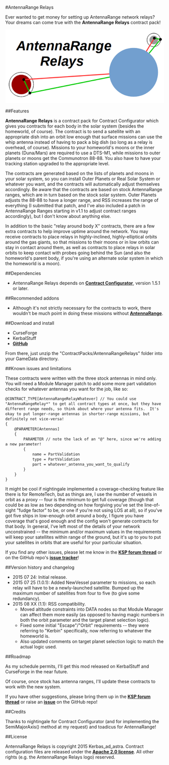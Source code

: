 #AntennaRange Relays

Ever wanted to get money for setting up AntennaRange network relays?  Your dreams can come true with the **AntennaRange Relays** contract pack!

![AntennaRange Relays logo](https://raw.githubusercontent.com/Kerbas-ad-astra/AntennaRange-Relays/master/AntennaRangeRelaysLogo.png)

##Features

**AntennaRange Relays** is a contract pack for Contract Configurator which gives you contracts for each body in the solar system (besides the homeworld, of course).  The contract is to send a satellite with an appropriate dish into an orbit low enough that surface missions can use the whip antenna instead of having to pack a big dish (so long as a relay is overhead, of course).  Missions to your homeworld's moons or the inner planets (Duna/Mars) are required to use a DTS-M1, while missions to outer planets or moons get the Communotron 88-88.  You also have to have your tracking station upgraded to the appropriate level.

The contracts are generated based on the lists of planets and moons in your solar system, so you can install Outer Planets or Real Solar System or whatever you want, and the contracts will automatically adjust themselves accordingly.  Be aware that the contracts are based on stock AntennaRange ranges, which are in turn based on the stock solar system.  Outer Planets adjusts the 88-88 to have a longer range, and RSS increases the range of everything (I submitted that patch, and I've also included a patch in AntennaRange Ranges starting in v1.1 to adjust contract ranges accordingly), but I don't know about anything else.

In addition to the basic "relay around body X" contracts, there are a few extra contracts to help improve uptime around the network.  You may receive contracts to place relays in highly-inclined, highly-elliptical orbits around the gas giants, so that missions to their moons or in low orbits can stay in contact around them, as well as contracts to place relays in solar orbits to keep contact with probes going behind the Sun (and also the homeworld's parent body, if you're using an alternate solar system in which the homeworld is a moon).

##Dependencies

* AntennaRange Relays depends on [**Contract Configurator**](http://forum.kerbalspaceprogram.com/threads/101604-1-0-2-Contract-Configurator-v1-0-4-2015-05-08), version 1.5.1 or later.

##Recommended addons

* Although it's not strictly necessary for the contracts to work, there wouldn't be much point in doing these missions without [**AntennaRange**](http://forum.kerbalspaceprogram.com/threads/56440-1-0-AntennaRange-1-8-Enforce-and-Encourage-Antenna-Diversity).

##Download and install

* CurseForge
* KerbalStuff
* [**GitHub**](https://github.com/Kerbas-ad-astra/AntennaRange-Relays/releases)

From there, just unzip the "ContractPacks/AntennaRangeRelays" folder into your GameData directory.

##Known issues and limitations

These contracts were written with the three stock antennas in mind only.  You will need a Module Manager patch to add some more part validation checks for whatever antennas you want for the job, like so:

```
@CONTRACT_TYPE[AntennaRangeRelayWhatever] // You could use "AntennaRangeRelay*" to get all contract types at once, but they have different range needs, so think about where your antenna fits.  It's okay to put longer-range antennas in shorter-range missions, but definitely not vice-versa!
{
	@PARAMETER[Antennas]
	{
		PARAMETER // note the lack of an "@" here, since we're adding a new parameter!
		{
			name = PartValidation
			type = PartValidation
			part = whatever_antenna_you_want_to_qualify
		}
	}
}
```

It might be cool if nightingale implemented a coverage-checking feature like there is for RemoteTech, but as things are, I use the number of vessels in orbit as a proxy -- four is the minimum to get full coverage (though that could be as low as two depending on how forgiving you've set the line-of-sight "fudge factor" to be, or one if you're not using LOS at all), so if you've got five ships in low-enough orbit around a body, I figure you have coverage that's good enough and the config won't generate contracts for that body.  In general, I've left most of the details of your network unconstrained -- the minimum and/or maximum values in the requirements will keep your satellites within range of the ground, but it's up to you to put your satellites in orbits that are useful for your particular situation.

If you find any other issues, please let me know in the [**KSP forum thread**](http://forum.kerbalspaceprogram.com/threads/129704-1-0-2-4-Contract-Pack-AntennaRange-Relays-1-0-0-%282015-Jul-24%29) or on the GitHub repo's [**issue tracker**](https://github.com/Kerbas-ad-astra/AntennaRange-Relays/issues)!

##Version history and changelog

* 2015 07 24: Initial release.
* 2015 07 25 (1.0.1): Added NewVessel parameter to missions, so each relay will have to be a newly-launched satellite.  Bumped up the maximum number of satellites from four to five (to give some redundancy).
* 2015 08 XX (1.1): RSS compatibility.
	* Moved altitude constraints into DATA nodes so that Module Manager can affect them more easily (as opposed to having magic numbers in both the orbit parameter and the target planet selection logic).
	* Fixed some initial "Escape"/"Orbit" requirements -- they were referring to "Kerbin" specifically, now referring to whatever the homeworld is.
	* Also updated comments on target planet selection logic to match the actual logic used.

##Roadmap

As my schedule permits, I'll get this mod released on KerbalStuff and CurseForge in the near future.

Of course, once stock has antenna ranges, I'll update these contracts to work with the new system.

If you have other suggestions, please bring them up in the [**KSP forum thread**](http://forum.kerbalspaceprogram.com/threads/129704-1-0-2-4-Contract-Pack-AntennaRange-Relays-1-0-0-%282015-Jul-24%29) or raise an [**issue**](https://github.com/Kerbas-ad-astra/AntennaRange-Relays/issues) on the GitHub repo!

##Credits

Thanks to nightingale for Contract Configurator (and for implementing the SemiMajorAxis() method at my request) and toadicus for AntennaRange!

##License

AntennaRange Relays is copyright 2015 Kerbas_ad_astra.  Contract configuration files are released under the [**Apache 2.0 license**](https://www.apache.org/licenses/LICENSE-2.0).  All other rights (e.g. the AntennaRange Relays logo) reserved.
